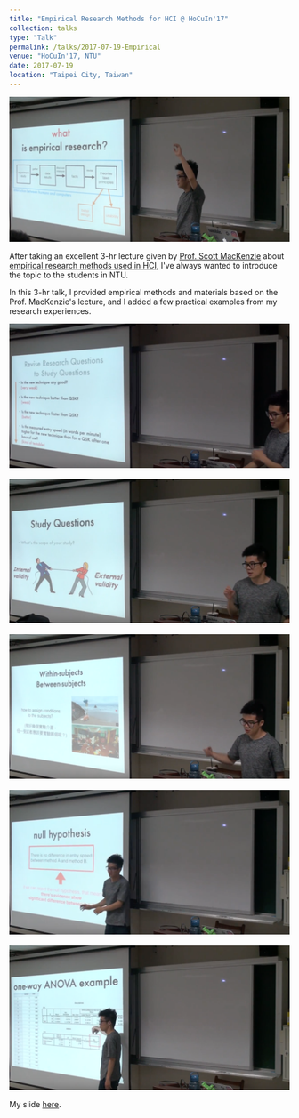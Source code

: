 ```yaml
---
title: "Empirical Research Methods for HCI @ HoCuIn'17"
collection: talks
type: "Talk"
permalink: /talks/2017-07-19-Empirical
venue: "HoCuIn'17, NTU"
date: 2017-07-19
location: "Taipei City, Taiwan"
---
```


<img src='/images/talks/empirical1.png'>

After taking an excellent 3-hr lecture given by [Prof. Scott MacKenzie](http://www.yorku.ca/mack/) about [empirical research methods used in HCI](http://www.yorku.ca/mack/HCIbook/), I've always wanted to introduce the topic to the students in NTU.

In this 3-hr talk, I provided empirical methods and materials based on the Prof. MacKenzie's lecture, and I added a few practical examples from my research experiences.

<img src='/images/talks/empirical2.png'>
<br><br>
<img src='/images/talks/empirical3.png'>
<br><br>
<img src='/images/talks/empirical4.png'>
<br><br>
<img src='/images/talks/empirical5.png'>
<br><br>
<img src='/images/talks/empirical6.png'>

My slide [here]().
